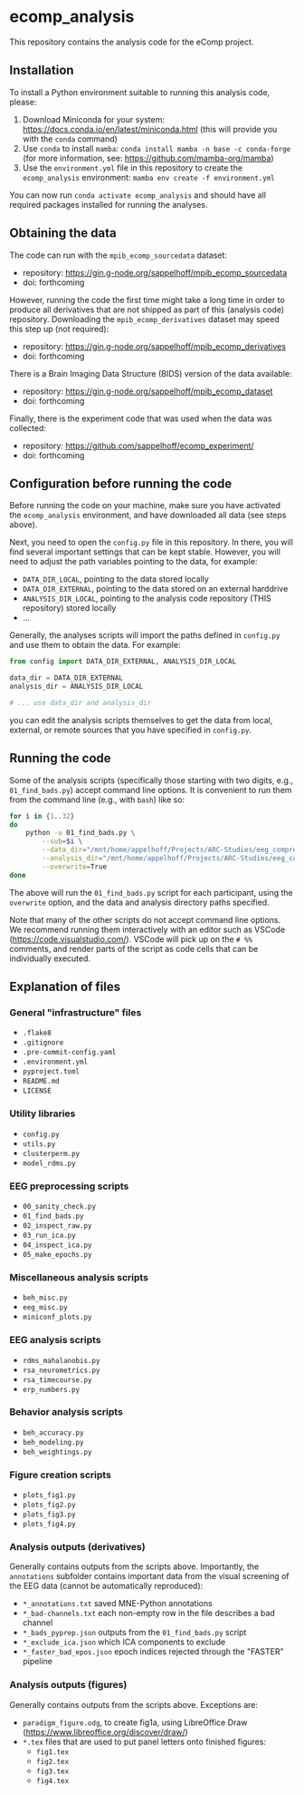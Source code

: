 # ecomp_analysis

This repository contains the analysis code for the eComp project.

## Installation

To install a Python environment suitable to running this analysis code, please:

1. Download Miniconda for your system: https://docs.conda.io/en/latest/miniconda.html
   (this will provide you with the `conda` command)
1. Use `conda` to install `mamba`: `conda install mamba -n base -c conda-forge`
   (for more information, see: https://github.com/mamba-org/mamba)
1. Use the `environment.yml` file in this repository to create the `ecomp_analysis` environment:
   `mamba env create -f environment.yml`

You can now run `conda activate ecomp_analysis` and should have all required packages installed
for running the analyses.

## Obtaining the data

The code can run with the `mpib_ecomp_sourcedata` dataset:

- repository: https://gin.g-node.org/sappelhoff/mpib_ecomp_sourcedata
- doi: forthcoming

However, running the code the first time might take a long time
in order to produce all derivatives that are not shipped as part of this
(analysis code) repository.
Downloading the `mpib_ecomp_derivatives` dataset may speed this step up
(not required):

- repository: https://gin.g-node.org/sappelhoff/mpib_ecomp_derivatives
- doi: forthcoming

There is a Brain Imaging Data Structure (BIDS) version of the
data available:

- repository: https://gin.g-node.org/sappelhoff/mpib_ecomp_dataset
- doi: forthcoming

Finally, there is the experiment code that was used when the data was collected:

- repository: https://github.com/sappelhoff/ecomp_experiment/
- doi: forthcoming

## Configuration before running the code

Before running the code on your machine, make sure you have activated the `ecomp_analysis`
environment, and have downloaded all data (see steps above).

Next, you need to open the `config.py` file in this repository.
In there, you will find several important settings that can be kept stable.
However, you will need to adjust the path variables pointing to the data,
for example:

- `DATA_DIR_LOCAL`, pointing to the data stored locally
- `DATA_DIR_EXTERNAL`, pointing to the data stored on an external harddrive
- `ANALYSIS_DIR_LOCAL`, pointing to the analysis code repository (THIS repository) stored locally
- ...

Generally, the analyses scripts will import the paths defined in `config.py` and
use them to obtain the data.
For example:

```Python
from config import DATA_DIR_EXTERNAL, ANALYSIS_DIR_LOCAL

data_dir = DATA_DIR_EXTERNAL
analysis_dir = ANALYSIS_DIR_LOCAL

# ... use data_dir and analysis_dir
```

you can edit the analysis scripts themselves to get the data from local, external,
or remote sources that you have specified in `config.py`.

## Running the code

Some of the analysis scripts
(specifically those starting with two digits, e.g., `01_find_bads.py`)
accept command line options.
It is convenient to run them from the command line (e.g., with `bash`) like so:

```bash
for i in {1..32}
do
    python -u 01_find_bads.py \
        --sub=$i \
        --data_dir="/mnt/home/appelhoff/Projects/ARC-Studies/eeg_compression/ecomp_data/" \
        --analysis_dir="/mnt/home/appelhoff/Projects/ARC-Studies/eeg_compression/ecomp_data/code/ecomp_analysis/" \
        --overwrite=True
done
```

The above will run the `01_find_bads.py` script for each participant,
using the `overwrite` option,
and the data and analysis directory paths specified.

Note that many of the other scripts do not accept command line options.
We recommend running them interactively with an editor such as VSCode
(https://code.visualstudio.com/).
VSCode will pick up on the `# %%` comments, and render parts of the script
as code cells that can be individually executed.

## Explanation of files

### General "infrastructure" files

- `.flake8`
- `.gitignore`
- `.pre-commit-config.yaml`
- `.environment.yml`
- `pyproject.toml`
- `README.md`
- `LICENSE`

### Utility libraries

- `config.py`
- `utils.py`
- `clusterperm.py`
- `model_rdms.py`

### EEG preprocessing scripts

- `00_sanity_check.py`
- `01_find_bads.py`
- `02_inspect_raw.py`
- `03_run_ica.py`
- `04_inspect_ica.py`
- `05_make_epochs.py`

### Miscellaneous analysis scripts

- `beh_misc.py`
- `eeg_misc.py`
- `miniconf_plots.py`

### EEG analysis scripts

- `rdms_mahalanobis.py`
- `rsa_neurometrics.py`
- `rsa_timecourse.py`
- `erp_numbers.py`

### Behavior analysis scripts

- `beh_accuracy.py`
- `beh_modeling.py`
- `beh_weightings.py`

### Figure creation scripts

- `plots_fig1.py`
- `plots_fig2.py`
- `plots_fig3.py`
- `plots_fig4.py`

### Analysis outputs (derivatives)

Generally contains outputs from the scripts above.
Importantly, the `annotations` subfolder contains important data from the
visual screening of the EEG data (cannot be automatically reproduced):

- `*_annotations.txt` saved MNE-Python annotations
- `*_bad-channels.txt` each non-empty row in the file describes a bad channel
- `*_bads_pyprep.json` outputs from the `01_find_bads.py` script
- `*_exclude_ica.json` which ICA components to exclude
- `*_faster_bad_epos.json` epoch indices rejected through the "FASTER" pipeline

### Analysis outputs (figures)

Generally contains outputs from the scripts above.
Exceptions are:

- `paradigm_figure.odg`, to create fig1a, using LibreOffice Draw
  (https://www.libreoffice.org/discover/draw/)
- `*.tex` files that are used to put panel letters onto finished figures:
    - `fig1.tex`
    - `fig2.tex`
    - `fig3.tex`
    - `fig4.tex`
